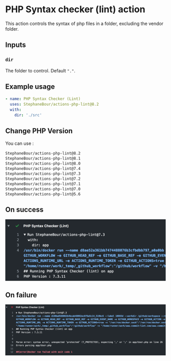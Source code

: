 # PHP Syntax checker (lint) action

This action controls the syntax of php files in a folder, excluding the vendor folder.

## Inputs

### `dir`

The folder to control. Default `"."`.

## Example usage

```yaml
- name: PHP Syntax Checker (Lint)
  uses: StephaneBour/actions-php-lint@8.2
  with:
    dir: './src'
```

## Change PHP Version

You can use :
```
StephaneBour/actions-php-lint@8.2
StephaneBour/actions-php-lint@8.1
StephaneBour/actions-php-lint@8.0
StephaneBour/actions-php-lint@7.4
StephaneBour/actions-php-lint@7.3
StephaneBour/actions-php-lint@7.2
StephaneBour/actions-php-lint@7.1
StephaneBour/actions-php-lint@7.0
StephaneBour/actions-php-lint@5.6
```

## On success

![On success](docs/on-success.png)

## On failure

![On success](docs/on-failure.png)

